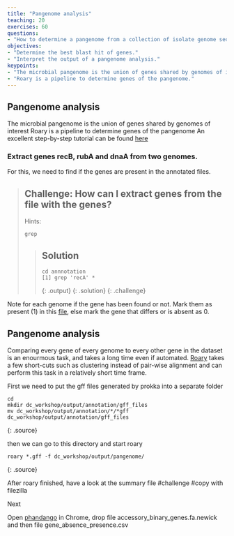 ```yaml
---
title: "Pangenome analysis"
teaching: 20
exercises: 60
questions:
- "How to determine a pangenome from a collection of isolate genome sequences?"
objectives:
- "Determine the best blast hit of genes."
- "Interpret the output of a pangenome analysis."
keypoints:
- "The microbial pangenome is the union of genes shared by genomes of interest."
- "Roary is a pipeline to determine genes of the pangenome."
---
```




## Pangenome analysis

The microbial pangenome is the union of genes shared by genomes of interest
Roary is a pipeline to determine genes of the pangenome
An excellent step-by-step tutorial can be found [here](https://github.com/microgenomics/tutorials/blob/master/pangenome.md)

### Extract genes recB, rubA and dnaA from two genomes.

For this, we need to find if the genes are present in the annotated files.

> ## Challenge: How can I extract genes from the file with the genes?
>
> Hints:
> ~~~
> grep
> ~~~
> > ## Solution
> >
> > 
> > ~~~
> > cd annnotation
> > [1] grep 'recA' *
> > 
> > ~~~
> > {: .output}
> {: .solution}
{: .challenge}

Note for each genome if the gene has been found or not. Mark them as present (1) in this [file](https://docs.google.com/spreadsheets/d/1xjiliy_USyMwiyzEgWhpn8_109F7Z3jPM_f7Jp-lOb8/edit?usp=sharing), else mark the gene that differs or is absent as 0.


## Pangenome analysis

Comparing every gene of every genome to every other gene in the dataset is an enourmous task, and takes a long time even if automated. [Roary](https://sanger-pathogens.github.io/Roary/) takes a few short-cuts such as clustering instead of pair-wise alignment and can perform this task in a relatively short time frame.

First we need to put the gff files generated by prokka into a separate folder

~~~
cd 
mkdir dc_workshop/output/annotation/gff_files
mv dc_workshop/output/annotation/*/*gff dc_workshop/output/annotation/gff_files
~~~
{: .source}

then we can go to this directory and start roary

~~~
roary *.gff -f dc_workshop/output/pangenome/
~~~
{: .source}

After roary finished, have a look at the summary file
#challenge
#copy with filezilla

Next

Open [phandango](http://jameshadfield.github.io/phandango/) in Chrome, drop file accessory_binary_genes.fa.newick and then file gene_absence_presence.csv
